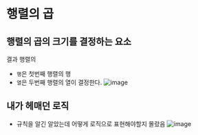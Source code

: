 # 행렬의 곱
## 행렬의 곱의 크기를 결정하는 요소
결과 행렬의 
- `행`은 첫번째 행렬의 행
- `열`은 두번째 행렬의 열이 결정한다.
  ![image](https://github.com/12Ahn22/24CodingTest/assets/44540726/575e5707-9122-4a66-8d74-550502cb644d)

## 내가 헤매던 로직
- 규칙을 알긴 알았는데 어떻게 로직으로 표현해야할지 몰랐음
  ![image](https://github.com/12Ahn22/24CodingTest/assets/44540726/bbd07cce-c54e-4155-a573-35705fcbccb3)